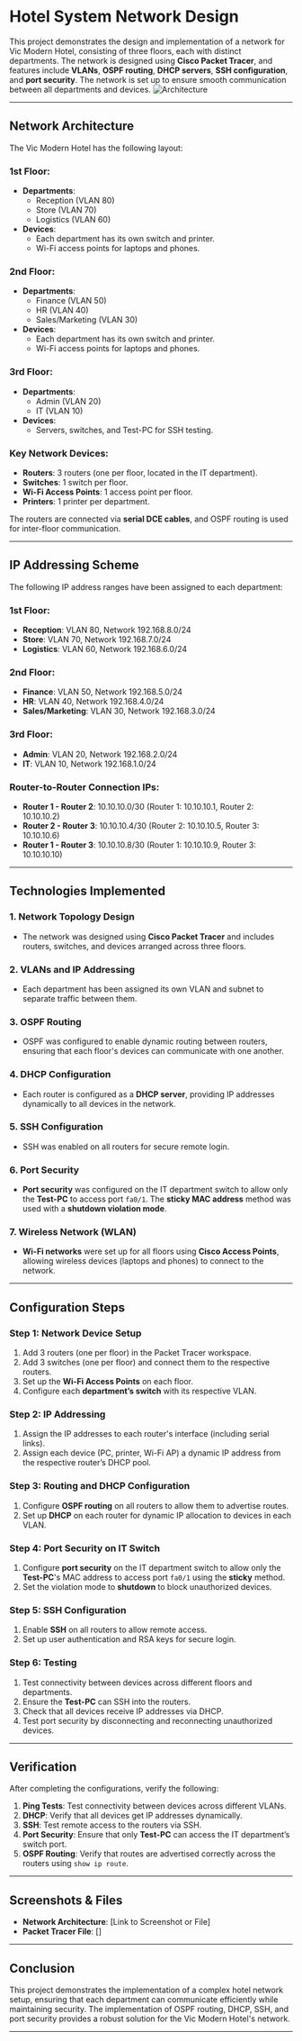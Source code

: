 
# Hotel System Network Design 


This project demonstrates the design and implementation of a network for Vic Modern Hotel, consisting of three floors, each with distinct departments. The network is designed using **Cisco Packet Tracer**, and features include **VLANs**, **OSPF routing**, **DHCP servers**, **SSH configuration**, and **port security**. The network is set up to ensure smooth communication between all departments and devices.
![Architecture](1.png)

---

## Network Architecture

The Vic Modern Hotel has the following layout:

### 1st Floor:
- **Departments**:
  - Reception (VLAN 80)
  - Store (VLAN 70)
  - Logistics (VLAN 60)
- **Devices**:
  - Each department has its own switch and printer.
  - Wi-Fi access points for laptops and phones.
  
### 2nd Floor:
- **Departments**:
  - Finance (VLAN 50)
  - HR (VLAN 40)
  - Sales/Marketing (VLAN 30)
- **Devices**:
  - Each department has its own switch and printer.
  - Wi-Fi access points for laptops and phones.

### 3rd Floor:
- **Departments**:
  - Admin (VLAN 20)
  - IT (VLAN 10)
- **Devices**:
  - Servers, switches, and Test-PC for SSH testing.

### Key Network Devices:
- **Routers**: 3 routers (one per floor, located in the IT department).
- **Switches**: 1 switch per floor.
- **Wi-Fi Access Points**: 1 access point per floor.
- **Printers**: 1 printer per department.
  
The routers are connected via **serial DCE cables**, and OSPF routing is used for inter-floor communication.

---

## IP Addressing Scheme

The following IP address ranges have been assigned to each department:

### 1st Floor:
- **Reception**: VLAN 80, Network 192.168.8.0/24
- **Store**: VLAN 70, Network 192.168.7.0/24
- **Logistics**: VLAN 60, Network 192.168.6.0/24

### 2nd Floor:
- **Finance**: VLAN 50, Network 192.168.5.0/24
- **HR**: VLAN 40, Network 192.168.4.0/24
- **Sales/Marketing**: VLAN 30, Network 192.168.3.0/24

### 3rd Floor:
- **Admin**: VLAN 20, Network 192.168.2.0/24
- **IT**: VLAN 10, Network 192.168.1.0/24

### Router-to-Router Connection IPs:
- **Router 1 - Router 2**: 10.10.10.0/30 (Router 1: 10.10.10.1, Router 2: 10.10.10.2)
- **Router 2 - Router 3**: 10.10.10.4/30 (Router 2: 10.10.10.5, Router 3: 10.10.10.6)
- **Router 1 - Router 3**: 10.10.10.8/30 (Router 1: 10.10.10.9, Router 3: 10.10.10.10)

---

## Technologies Implemented

### 1. **Network Topology Design**
- The network was designed using **Cisco Packet Tracer** and includes routers, switches, and devices arranged across three floors.
  
### 2. **VLANs and IP Addressing**
- Each department has been assigned its own VLAN and subnet to separate traffic between them.
  
### 3. **OSPF Routing**
- OSPF was configured to enable dynamic routing between routers, ensuring that each floor's devices can communicate with one another.
  
### 4. **DHCP Configuration**
- Each router is configured as a **DHCP server**, providing IP addresses dynamically to all devices in the network.
  
### 5. **SSH Configuration**
- SSH was enabled on all routers for secure remote login.

### 6. **Port Security**
- **Port security** was configured on the IT department switch to allow only the **Test-PC** to access port `fa0/1`. The **sticky MAC address** method was used with a **shutdown violation mode**.

### 7. **Wireless Network (WLAN)**
- **Wi-Fi networks** were set up for all floors using **Cisco Access Points**, allowing wireless devices (laptops and phones) to connect to the network.

---

## Configuration Steps

### Step 1: **Network Device Setup**
1. Add 3 routers (one per floor) in the Packet Tracer workspace.
2. Add 3 switches (one per floor) and connect them to the respective routers.
3. Set up the **Wi-Fi Access Points** on each floor.
4. Configure each **department’s switch** with its respective VLAN.

### Step 2: **IP Addressing**
1. Assign the IP addresses to each router's interface (including serial links).
2. Assign each device (PC, printer, Wi-Fi AP) a dynamic IP address from the respective router’s DHCP pool.

### Step 3: **Routing and DHCP Configuration**
1. Configure **OSPF routing** on all routers to allow them to advertise routes.
2. Set up **DHCP** on each router for dynamic IP allocation to devices in each VLAN.
  
### Step 4: **Port Security on IT Switch**
1. Configure **port security** on the IT department switch to allow only the **Test-PC**'s MAC address to access port `fa0/1` using the **sticky** method.
2. Set the violation mode to **shutdown** to block unauthorized devices.

### Step 5: **SSH Configuration**
1. Enable **SSH** on all routers to allow remote access.
2. Set up user authentication and RSA keys for secure login.

### Step 6: **Testing**
1. Test connectivity between devices across different floors and departments.
2. Ensure the **Test-PC** can SSH into the routers.
3. Check that all devices receive IP addresses via DHCP.
4. Test port security by disconnecting and reconnecting unauthorized devices.

---

## Verification

After completing the configurations, verify the following:

1. **Ping Tests**: Test connectivity between devices across different VLANs.
2. **DHCP**: Verify that all devices get IP addresses dynamically.
3. **SSH**: Test remote access to the routers via SSH.
4. **Port Security**: Ensure that only **Test-PC** can access the IT department’s switch port.
5. **OSPF Routing**: Verify that routes are advertised correctly across the routers using `show ip route`.

---

## Screenshots & Files

- **Network Architecture**: [Link to Screenshot or File]
- **Packet Tracer File**: []

---

## Conclusion

This project demonstrates the implementation of a complex hotel network setup, ensuring that each department can communicate efficiently while maintaining security. The implementation of OSPF routing, DHCP, SSH, and port security provides a robust solution for the Vic Modern Hotel's network.

---

